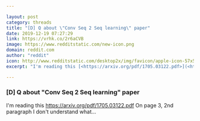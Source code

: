 ```yaml
---

layout: post
category: threads
title: "[D] Q about \"Conv Seq 2 Seq learning\" paper"
date: 2019-12-19 07:27:29
link: https://vrhk.co/2r6aCVB
image: https://www.redditstatic.com/new-icon.png
domain: reddit.com
author: "reddit"
icon: http://www.redditstatic.com/desktop2x/img/favicon/apple-icon-57x57.png
excerpt: "I'm reading this [<https://arxiv.org/pdf/1705.03122.pdf>](<https://arxiv.org/pdf/1705.03122.pdf>) On page 3, 2nd paragraph I don't understand what..."

---
```


### [D] Q about "Conv Seq 2 Seq learning" paper

I'm reading this [<https://arxiv.org/pdf/1705.03122.pdf>](<https://arxiv.org/pdf/1705.03122.pdf>) On page 3, 2nd paragraph I don't understand what...